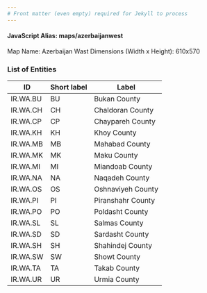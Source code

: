 ```yaml
---
# Front matter (even empty) required for Jekyll to process
---
```


#### JavaScript Alias: maps/azerbaijanwest

Map Name: Azerbaijan Wast
Dimensions (Width x Height): 610x570

### List of Entities

| ID       | Short label | Label             |
| -------- | ----------- | ----------------- |
| IR.WA.BU | BU          | Bukan County      |
| IR.WA.CH | CH          | Chaldoran County  |
| IR.WA.CP | CP          | Chaypareh County  |
| IR.WA.KH | KH          | Khoy County       |
| IR.WA.MB | MB          | Mahabad County    |
| IR.WA.MK | MK          | Maku County       |
| IR.WA.MI | MI          | Miandoab County   |
| IR.WA.NA | NA          | Naqadeh County    |
| IR.WA.OS | OS          | Oshnaviyeh County |
| IR.WA.PI | PI          | Piranshahr County |
| IR.WA.PO | PO          | Poldasht County   |
| IR.WA.SL | SL          | Salmas County     |
| IR.WA.SD | SD          | Sardasht County   |
| IR.WA.SH | SH          | Shahindej County  |
| IR.WA.SW | SW          | Showt County      |
| IR.WA.TA | TA          | Takab County      |
| IR.WA.UR | UR          | Urmia County      |
